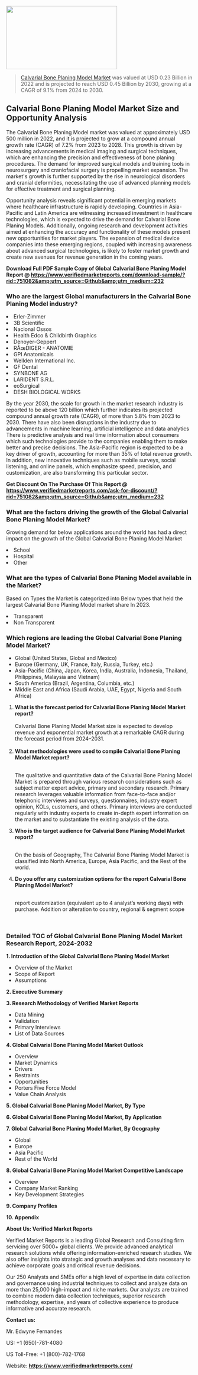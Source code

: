 
<img src="https://ffe5etoiles.com/wp-content/uploads/2024/12/MST1-300x171.png" alt="" width="300" height="171" class="alignnone size-medium wp-image-20088" /><blockquote><p><p><a href="https://www.verifiedmarketreports.com/download-sample/?rid=751082&utm_source=Github&utm_medium=232" target="_blank">Calvarial Bone Planing Model Market</a> was valued at USD 0.23 Billion in 2022 and is projected to reach USD 0.45 Billion by 2030, growing at a CAGR of 9.1% from 2024 to 2030.</p></blockquote><p><h2>Calvarial Bone Planing Model Market Size and Opportunity Analysis</h2><p>The Calvarial Bone Planing Model market was valued at approximately USD 500 million in 2022, and it is projected to grow at a compound annual growth rate (CAGR) of 7.2% from 2023 to 2028. This growth is driven by increasing advancements in medical imaging and surgical techniques, which are enhancing the precision and effectiveness of bone planing procedures. The demand for improved surgical models and training tools in neurosurgery and craniofacial surgery is propelling market expansion. The market's growth is further supported by the rise in neurological disorders and cranial deformities, necessitating the use of advanced planning models for effective treatment and surgical planning.</p><p>Opportunity analysis reveals significant potential in emerging markets where healthcare infrastructure is rapidly developing. Countries in Asia-Pacific and Latin America are witnessing increased investment in healthcare technologies, which is expected to drive the demand for Calvarial Bone Planing Models. Additionally, ongoing research and development activities aimed at enhancing the accuracy and functionality of these models present new opportunities for market players. The expansion of medical device companies into these emerging regions, coupled with increasing awareness about advanced surgical technologies, is likely to foster market growth and create new avenues for revenue generation in the coming years.</p></p><p class=""><strong>Download Full PDF Sample Copy of Global Calvarial Bone Planing Model Report @ <a href="https://www.verifiedmarketreports.com/download-sample/?rid=751082&amp;utm_source=Github&amp;utm_medium=232" target="_blank">https://www.verifiedmarketreports.com/download-sample/?rid=751082&amp;utm_source=Github&amp;utm_medium=232</a></strong></p><h3 id="" class="">Who are the largest Global manufacturers in the Calvarial Bone Planing Model industry?</h3><p><li>Erler-Zimmer</li><li> 3B Scientific</li><li> Nacional Ossos</li><li> Health Edco & Childbirth Graphics</li><li> Denoyer-Geppert</li><li> RÃœDIGER - ANATOMIE</li><li> GPI Anatomicals</li><li> Wellden International Inc.</li><li> GF Dental</li><li> SYNBONE AG</li><li> LARIDENT S.R.L.</li><li> eoSurgical</li><li> DESH BIOLOGICAL WORKS</li></p><div class=""><div class="" dir="" data-message-author-role="" data-message-id="" data-message-model-slug=""><div class=""><div class=""><div class=""><div class="" dir="" data-message-author-role="" data-message-id="" data-message-model-slug=""><div class=""><div class=""><p>By the year 2030, the scale for growth in the market research industry is reported to be above 120 billion which further indicates its projected compound annual growth rate (CAGR), of more than 5.8% from 2023 to 2030. There have also been disruptions in the industry due to advancements in machine learning, artificial intelligence and data analytics There is predictive analysis and real time information about consumers which such technologies provide to the companies enabling them to make better and precise decisions. The Asia-Pacific region is expected to be a key driver of growth, accounting for more than 35% of total revenue growth. In addition, new innovative techniques such as mobile surveys, social listening, and online panels, which emphasize speed, precision, and customization, are also transforming this particular sector.</p><p><strong>Get Discount On The Purchase Of This Report @&nbsp; <a href="https://www.verifiedmarketreports.com/ask-for-discount/?rid=751082&amp;utm_source=Github&amp;utm_medium=232" target="_blank">https://www.verifiedmarketreports.com/ask-for-discount/?rid=751082&amp;utm_source=Github&amp;utm_medium=232</a></strong></p></div></div></div></div></div></div></div></div><h3 id="" class="">What are the factors driving the growth of the Global Calvarial Bone Planing Model Market?</h3><p id="" class="">Growing demand for below applications around the world has had a direct impact on the growth of the Global Calvarial Bone Planing Model Market</p><p id="" class=""><li>School</li><li> Hospital</li><li> Other</li></p><h3 id="" class="">What are the types of Calvarial Bone Planing Model available in the Market?</h3><p id="" class="">Based on Types the Market is categorized into Below types that held the largest Calvarial Bone Planing Model market share In 2023.</p><p id="" class=""><li>Transparent</li><li> Non Transparent</li></p><h3 id="" class="">Which regions are leading the Global Calvarial Bone Planing Model Market?</h3><ul><li>Global (United States, Global and Mexico)</li><li>Europe (Germany, UK, France, Italy, Russia, Turkey, etc.)</li><li>Asia-Pacific (China, Japan, Korea, India, Australia, Indonesia, Thailand, Philippines, Malaysia and Vietnam)</li><li>South America (Brazil, Argentina, Columbia, etc.)</li><li>Middle East and Africa (Saudi Arabia, UAE, Egypt, Nigeria and South Africa)</li></ul><p><ol><li><strong>What is the forecast period for Calvarial Bone Planing Model Market report?<br /></strong><br /><span data-sheets-root="1" data-sheets-value="{&quot;1&quot;:2,&quot;2&quot;:&quot;XXXX size is expected to develop revenue and exponential market growth at a remarkable CAGR during the forecast period from 2024&ndash;2030.&quot;}" data-sheets-userformat="{&quot;2&quot;:12674,&quot;4&quot;:{&quot;1&quot;:2,&quot;2&quot;:16776960},&quot;10&quot;:2,&quot;11&quot;:0,&quot;15&quot;:&quot;Arial&quot;,&quot;16&quot;:12}">Calvarial Bone Planing Model Market size is expected to develop revenue and exponential market growth at a remarkable CAGR during the forecast period from 2024&ndash;2031.</span><br /><br /></li><li><strong>What methodologies were used to compile Calvarial Bone Planing Model Market report?<br /><br /></strong><p>The qualitative and quantitative data of the&nbsp;Calvarial Bone Planing Model Market is prepared through various research considerations such as subject matter expert advice, primary and secondary research. Primary research leverages valuable information from face-to-face and/or telephonic interviews and surveys, questionnaires, industry expert opinion, KOLs, customers, and others. Primary interviews are conducted regularly with industry experts to create in-depth expert information on the market and to substantiate the existing analysis of the data.&nbsp;</p></li><li><strong>Who is the target audience for Calvarial Bone Planing Model Market report?<br /><br /></strong><p>On the basis of Geography, The&nbsp;Calvarial Bone Planing Model Market is classified into North America, Europe, Asia Pacific, and the Rest of the world.</p></li><li><strong>Do you offer any customization options for the report Calvarial Bone Planing Model Market?<br /><br /></strong><p>report customization (equivalent up to 4 analyst&rsquo;s working days) with purchase. Addition or alteration to country, regional &amp; segment scope</p><p>&nbsp;</p></li></ol></p><h3 id="" class="">Detailed TOC of Global Calvarial Bone Planing Model Market Research Report, 2024-2032</h3><p id="" class=""><strong>1. Introduction of the Global Calvarial Bone Planing Model Market</strong></p><ul><li>Overview of the Market</li><li>Scope of Report</li><li>Assumptions</li></ul><p id="" class=""><strong>2. Executive Summary</strong></p><p id="" class=""><strong>3. Research Methodology of&nbsp;Verified Market Reports</strong></p><ul><li>Data Mining</li><li>Validation</li><li>Primary Interviews</li><li>List of Data Sources</li></ul><p id="" class=""><strong>4. Global Calvarial Bone Planing Model Market Outlook</strong></p><ul><li>Overview</li><li>Market Dynamics</li><li>Drivers</li><li>Restraints</li><li>Opportunities</li><li>Porters Five Force Model</li><li>Value Chain Analysis</li></ul><p id="" class=""><strong>5. Global Calvarial Bone Planing Model Market, By&nbsp;Type</strong></p><p id="" class=""><strong>6. Global Calvarial Bone Planing Model Market, By Application</strong></p><p id="" class=""><strong>7. Global Calvarial Bone Planing Model Market, By Geography</strong></p><ul><li>Global</li><li>Europe</li><li>Asia Pacific</li><li>Rest of the World</li></ul><p id="" class=""><strong>8. Global Calvarial Bone Planing Model Market Competitive Landscape</strong></p><ul><li>Overview</li><li>Company Market Ranking</li><li>Key Development Strategies</li></ul><p id="" class=""><strong>9. Company Profiles</strong></p><p id="" class=""><strong>10. Appendix</strong></p><p id="" class=""><strong>About Us: Verified Market Reports</strong></p><p id="" class="">Verified Market Reports is a leading Global Research and Consulting firm servicing over 5000+ global clients. We provide advanced analytical research solutions while offering information-enriched research studies. We also offer insights into strategic and growth analyses and data necessary to achieve corporate goals and critical revenue decisions.</p><p id="" class="">Our 250 Analysts and SMEs offer a high level of expertise in data collection and governance using industrial techniques to collect and analyze data on more than 25,000 high-impact and niche markets. Our analysts are trained to combine modern data collection techniques, superior research methodology, expertise, and years of collective experience to produce informative and accurate research.</p><p id="" class=""><strong>Contact us:</strong></p><p id="" class="">Mr. Edwyne Fernandes</p><p id="" class="">US: +1 (650)-781-4080</p><p id="" class="">US Toll-Free: +1 (800)-782-1768</p><p id="" class="">Website: <a target="" data-test-app-aware-link=""><strong>https://www.verifiedmarketreports.com/</strong></a></p>
